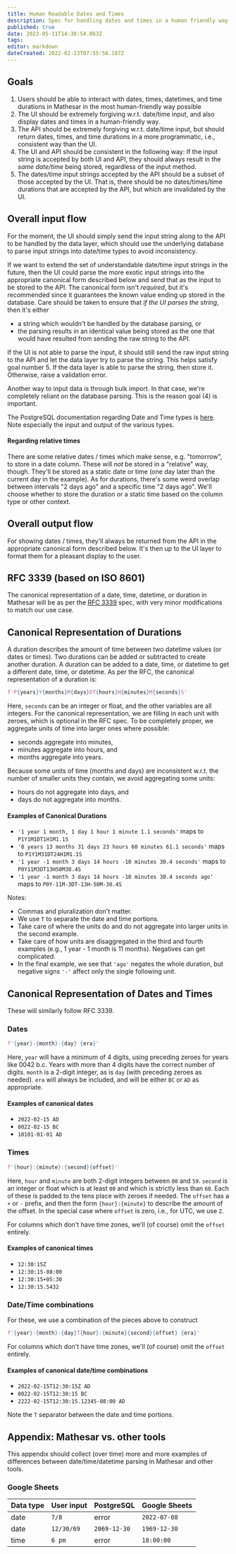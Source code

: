 ```yaml
---
title: Human Readable Dates and Times
description: Spec for handling dates and times in a human friendly way.
published: true
date: 2023-05-11T14:38:54.063Z
tags: 
editor: markdown
dateCreated: 2022-02-23T07:55:58.187Z
---
```


## Goals

1. Users should be able to interact with dates, times, datetimes, and time durations in Mathesar in the most human-friendly way possible
2. The UI should be extremely forgiving w.r.t. date/time input, and also display dates and times in a human-friendly way.
3. The API should be extremely forgiving w.r.t. date/time input, but should return dates, times, and time durations in a more programmatic, i.e., consistent way than the UI.
4. The UI and API should be consistent in the following way:  If the input string is accepted by both UI and API, they should always result in the _same date/time_ being stored, regardless of the input method.
5. The dates/time input strings accepted by the API should be a subset of those accepted by the UI. That is, there should be no dates/times/time durations that are accepted by the API, but which are invalidated by the UI.

## Overall input flow

For the moment, the UI should simply send the input string along to the API to be handled by the data layer, which should use the underlying database to parse input strings into date/time types to avoid inconsistency. 

If we want to extend the set of understandable date/time input strings in the future, then the UI could parse the more exotic input strings into the appropriate canonical form described below and send that as the input to be stored to the API. The canonical form isn't _required_, but it's recommended since it guarantees the known value ending up stored in the database. Care should be taken to ensure that _if the UI parses the string_, then it's either 
- a string which wouldn't be handled by the database parsing, or
- the parsing results in an identical value being stored as the one that would have resulted from sending the raw string to the API. 

If the UI is not able to parse the input, it should still send the raw input string to the API and let the data layer try to parse the string. This helps satisfy goal number 5. If the data layer is able to parse the string, then store it. Otherwise, raise a validation error.

Another way to input data is through bulk import. In that case, we're completely reliant on the database parsing. This is the reason goal (4) is important.

The PostgreSQL documentation regarding Date and Time types is [here](https://www.postgresql.org/docs/13/datatype-datetime.html). Note especially the input and output of the various types.

#### Regarding relative times

There are some relative dates / times which make sense, e.g. "tomorrow", to store in a date column. These will _not_ be stored in a "relative" way, though. They'll be stored as a static date or time (one day later than the current day in the example). As for durations, there's some weird overlap between intervals "2 days ago" and a specific time "2 days ago". We'll choose whether to store the duration or a static time based on the column type or other context.

## Overall output flow

For showing dates / times, they'll always be returned from the API in the appropriate canonical form described below. It's then up to the UI layer to format them for a pleasant display to the user.

## RFC 3339 (based on ISO 8601)

The canonical representation of a date, time, datetime, or duration in Mathesar will be as per the [RFC 3339](https://datatracker.ietf.org/doc/html/rfc3339#appendix-A) spec, with very minor modifications to match our use case.

## Canonical Representation of Durations

A duration describes the amount of time between two datetime values (or dates or times). Two durations can be added or subtracted to create another duration. A duration can be added to a date, time, or datetime to get a different date, time, or datetime. As per the RFC, the canonical representation of a duration is:

```python
f'P{years}Y{months}M{days}DT{hours}H{minutes}M{seconds}S'
```
Here, `seconds` can be an integer or float, and the other variables are all integers. For the canonical representation, we are filling in each unit with zeroes, which is optional in the RFC spec. To be completely proper, we aggregate units of time into larger ones where possible:

- seconds aggregate into minutes,
- minutes aggregate into hours, and
- months aggregate into years.

Because some units of time (months and days) are inconsistent w.r.t. the number of smaller units they contain, we avoid aggregating some units:

- hours do not aggregate into days, and
- days do not aggregate into months.

#### Examples of Canonical Durations

- `'1 year 1 month, 1 day 1 hour 1 minute 1.1 seconds'` maps to `P1Y1M1DT1H1M1.1S`
- `'0 years 13 months 31 days 23 hours 60 minutes 61.1 seconds'` maps to `P1Y1M31DT24H1M1.1S`
- `'1 year -1 month 3 days 14 hours -10 minutes 30.4 seconds'` maps to `P0Y11M3DT13H50M30.4S`
- `'1 year -1 month 3 days 14 hours -10 minutes 30.4 seconds ago'` maps to `P0Y-11M-3DT-13H-50M-30.4S`

Notes:
- Commas and pluralization don't matter. 
- We use `T` to separate the date and time portions.
- Take care of where the units do and do not aggregate into larger units in the second example.
- Take care of how units are disaggregated in the third and fourth examples (e.g., 1 year - 1 month is 11 months). Negatives can get complicated.
- In the final example, we see that `'ago'` negates the whole duration, but negative signs `'-'` affect only the single following unit.

## Canonical Representation of Dates and Times

These will similarly follow RFC 3339.

### Dates

```python
f'{year}-{month}-{day} {era}'
```
Here, `year` will have a minimum of 4 digits, using preceding zeroes for years like 0042 b.c. Years with more than 4 digits have the correct number of digits. `month` is a 2-digit integer, as is `day` (with preceding zeroes as needed). `era` will always be included, and will be either `BC` or `AD` as appropriate.

#### Examples of canonical dates

- `2022-02-15 AD`
- `0022-02-15 BC`
- `10101-01-01 AD`

### Times

```python
f'{hour}:{minute}:{second}{offset}'
```
Here, `hour` and `minute` are both 2-digit integers between `00` and `59`. `second` is an integer or float which is at least `00` and which is strictly less than `60`. Each of these is padded to the tens place with zeroes if needed. The `offset` has a `+` or `-` prefix, and then the form `{hour}:{minute}` to describe the amount of the offset. In the special case where `offset` is zero, i.e., for UTC, we use `Z`.

For columns which don't have time zones, we'll (of course) omit the `offset` entirely.

#### Examples of canonical times

- `12:30:15Z`
- `12:30:15-08:00`
- `12:30:15+05:30`
- `12:30:15.5432`

### Date/Time combinations

For these, we use a combination of the pieces above to construct
```python
f'{year}-{month}-{day}T{hour}:{minute}{second}{offset} {era}'
```
For columns which don't have time zones, we'll (of course) omit the `offset` entirely.

#### Examples of canonical date/time combinations

- `2022-02-15T12:30:15Z AD`
- `0022-02-15T12:30:15 BC`
- `2222-02-15T12:30:15.12345-08:00 AD`

Note the `T` separator between the date and time portions.

## Appendix: Mathesar vs. other tools

This appendix should collect (over time) more and more examples of differences between date/time/datetime parsing in Mathesar and other tools.

### Google Sheets

| Data type | User input |  PostgreSQL | Google Sheets |
| -- | -- | -- | -- |
| date | `7/8` | error | `2022-07-08` |
| date | `12/30/69` | `2069-12-30` | `1969-12-30` |
| time | `6 pm` | error | `18:00:00` |
